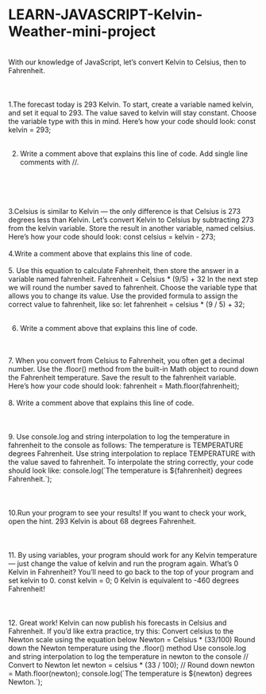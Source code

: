 # LEARN-JAVASCRIPT-Kelvin-Weather-mini-project<br>
</br>
With our knowledge of JavaScript, let’s convert Kelvin to Celsius, then to Fahrenheit.<br>
</br>
<br>
</br>
1.The forecast today is 293 Kelvin. To start, create a variable named kelvin, and set it equal to 293.
The value saved to kelvin will stay constant. Choose the variable type with this in mind.
Here’s how your code should look:
const kelvin = 293;
<br>
</br>

2. Write a comment above that explains this line of code.
Add single line comments with //.
<br>
</br><br>
</br>
3.Celsius is similar to Kelvin — the only difference is that Celsius is 273 degrees less than Kelvin.
Let’s convert Kelvin to Celsius by subtracting 273 from the kelvin variable. Store the result in another variable, named celsius.
Here’s how your code should look:
const celsius = kelvin - 273;
<br>
</br>
4.Write a comment above that explains this line of code.
<br>
</br>
5.
Use this equation to calculate Fahrenheit, then store the answer in a variable named fahrenheit.
Fahrenheit = Celsius * (9/5) + 32
In the next step we will round the number saved to fahrenheit. Choose the variable type that allows you to change its value.
Use the provided formula to assign the correct value to fahrenheit, like so:
let fahrenheit = celsius * (9 / 5) + 32;
<br>
</br>

6. Write a comment above that explains this line of code.
<br>
</br>
7. When you convert from Celsius to Fahrenheit, you often get a decimal number.
Use the .floor() method from the built-in Math object to round down the Fahrenheit temperature. Save the result to the fahrenheit variable.
Here’s how your code should look:
fahrenheit = Math.floor(fahrenheit);
<br>
</br>
8. Write a comment above that explains this line of code.
<br>
</br><br>
</br>
9. Use console.log and string interpolation to log the temperature in fahrenheit to the console as follows:
The temperature is TEMPERATURE degrees Fahrenheit.
Use string interpolation to replace TEMPERATURE with the value saved to fahrenheit.
To interpolate the string correctly, your code should look like:
console.log(`The temperature is ${fahrenheit} degrees Fahrenheit.`);
<br>
</br><br>
</br>
10.Run your program to see your results!
If you want to check your work, open the hint.
293 Kelvin is about 68 degrees Fahrenheit.
<br>
</br><br>
</br>
11. By using variables, your program should work for any Kelvin temperature — just change the value of kelvin and run the program again.
What’s 0 Kelvin in Fahrenheit?
You’ll need to go back to the top of your program and set kelvin to 0.
const kelvin = 0;
0 Kelvin is equivalent to -460 degrees Fahrenheit!
<br>
</br><br>
</br>
12. Great work! Kelvin can now publish his forecasts in Celsius and Fahrenheit.
If you’d like extra practice, try this:
Convert celsius to the Newton scale using the equation below
Newton = Celsius * (33/100)
Round down the Newton temperature using the .floor() method
Use console.log and string interpolation to log the temperature in newton to the console
// Convert to Newton
let newton = celsius * (33 / 100);
// Round down
newton = Math.floor(newton);
console.log(`The temperature is ${newton} degrees Newton.`);

